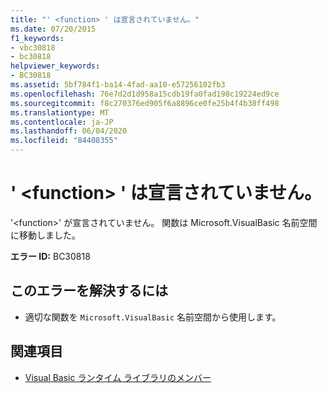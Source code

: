 ```yaml
---
title: "' <function> ' は宣言されていません。"
ms.date: 07/20/2015
f1_keywords:
- vbc30818
- bc30818
helpviewer_keywords:
- BC30818
ms.assetid: 5bf784f1-ba14-4fad-aa10-e57256102fb3
ms.openlocfilehash: 76e7d2d1d958a15cdb19fa0fad198c19224ed9ce
ms.sourcegitcommit: f8c270376ed905f6a8896ce0fe25b4f4b38ff498
ms.translationtype: MT
ms.contentlocale: ja-JP
ms.lasthandoff: 06/04/2020
ms.locfileid: "84408355"
---
```

# <a name="function-is-not-declared"></a>' \<function> ' は宣言されていません。
'\<function>' が宣言されていません。 関数は Microsoft.VisualBasic 名前空間に移動しました。  
  
 **エラー ID:** BC30818  
  
## <a name="to-correct-this-error"></a>このエラーを解決するには  
  
- 適切な関数を `Microsoft.VisualBasic` 名前空間から使用します。  
  
## <a name="see-also"></a>関連項目

- [Visual Basic ランタイム ライブラリのメンバー](../language-reference/runtime-library-members.md)
